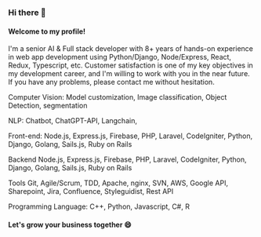 ### Hi there 👋

#### Welcome to my profile! 

I'm a senior AI & Full stack developer with 8+ years of hands-on experience in web app development using Python/Django, Node/Express, React, Redux, Typescript, etc.
Customer satisfaction is one of my key objectives in my development career, and I'm willing to work with you in the near future.
If you have any problems, please contact me without hesitation.


Computer Vision:
Model customization, Image classification, Object Detection, segmentation

NLP:
Chatbot, ChatGPT-API, Langchain,

Front-end:
Node.js, Express.js, Firebase, PHP, Laravel, CodeIgniter, Python, Django,
Golang, Sails.js, Ruby on Rails

Backend
Node.js, Express.js, Firebase, PHP, Laravel, CodeIgniter, Python, Django,
Golang, Sails.js, Ruby on Rails

Tools
Git, Agile/Scrum, TDD, Apache, nginx, SVN, AWS, Google API, Sharepoint, Jira, Confluence, Styleguidist, Rest API

Programming Language: C++, Python, Javascript, C#, R


#### Let's grow your business together 😄 



<!--
- 🔭 I’m currently working on ...
- 🌱 I’m currently learning ...
- 👯 I’m looking to collaborate on ...
- 🤔 I’m looking for help with ...
- 💬 Ask me about ...
- 📫 How to reach me: ...
- 😄 Pronouns: ...
- ⚡ Fun fact: ...


![GitHub stats](https://github-readme-stats.vercel.app/api?username=jswebguru&show_icons=true&count_private=true)

-->

